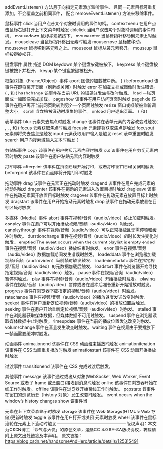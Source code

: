 addEventListener() 方法用于向指定元素添加监听事件。
且同一元素目标可重复添加，不会覆盖之前相同事件，
配合 removeEventListener() 方法来移除事件。

鼠标事件
click 当用户点击某个对象时调用的事件句柄。
contextmenu 在用户点击鼠标右键打开上下文菜单时触发
dblclick 当用户双击某个对象时调用的事件句柄。
mousedown 鼠标按钮被按下。
mouseenter 当鼠标指针移动到元素上时触发。
mouseleave 当鼠标指针移出元素时触发
mousemove 鼠标被移动。
mouseover 鼠标移到某元素之上。
mouseout 鼠标从某元素移开。
mouseup 鼠标按键被松开。

键盘事件
属性 描述 DOM
keydown 某个键盘按键被按下。
keypress 某个键盘按键被按下并松开。
keyup 某个键盘按键被松开。

框架/对象（Frame/Object）事件
abort 图像的加载被中断。 ( )
beforeunload 该事件在即将离开页面（刷新或关闭）时触发
error 在加载文档或图像时发生错误。 ( , 和 )
hashchange 该事件在当前 URL 的锚部分发生修改时触发。
load 一张页面或一幅图像完成加载。
pageshow 该事件在用户访问页面时触发
pagehide 该事件在用户离开当前网页跳转到另外一个页面时触发
resize 窗口或框架被重新调整大小。
scroll 当文档被滚动时发生的事件。
unload 用户退出页面。 ( 和 )

表单事件
blur 元素失去焦点时触发
change 该事件在表单元素的内容改变时触发( , , , 和 )
focus 元素获取焦点时触发
focusin 元素即将获取焦点是触发
focusout 元素即将失去焦点是触发
input 元素获取用户输入是触发
reset 表单重置时触发
search 用户向搜索域输入文本时触发 (

剪贴板事件
copy 该事件在用户拷贝元素内容时触发
cut 该事件在用户剪切元素内容时触发
paste 该事件在用户粘贴元素内容时触发

打印事件
afterprint 该事件在页面已经开始打印，或者打印窗口已经关闭时触发
beforeprint 该事件在页面即将开始打印时触发

拖动事件
drag 该事件在元素正在拖动时触发
dragend 该事件在用户完成元素的拖动时触发
dragenter 该事件在拖动的元素进入放置目标时触发
dragleave 该事件在拖动元素离开放置目标时触发
dragover 该事件在拖动元素在放置目标上时触发
dragstart 该事件在用户开始拖动元素时触发
drop 该事件在拖动元素放置在目标区域时触发

多媒体（Media）事件
abort 事件在视频/音频（audio/video）终止加载时触发。
canplay 事件在用户可以开始播放视频/音频（audio/video）时触发。
canplaythrough 事件在视频/音频（audio/video）可以正常播放且无需停顿和缓冲时触发。
durationchange 事件在视频/音频（audio/video）的时长发生变化时触发。
emptied The event occurs when the current playlist is empty
ended 事件在视频/音频（audio/video）播放结束时触发。
error 事件在视频/音频（audio/video）数据加载期间发生错误时触发。
loadeddata 事件在浏览器加载视频/音频（audio/video）当前帧时触发触发。
loadedmetadata 事件在指定视频/音频（audio/video）的元数据加载后触发。
loadstart 事件在浏览器开始寻找指定视频/音频（audio/video）触发。
pause 事件在视频/音频（audio/video）暂停时触发。
play 事件在视频/音频（audio/video）开始播放时触发。
playing 事件在视频/音频（audio/video）暂停或者在缓冲后准备重新开始播放时触发。
progress 事件在浏览器下载指定的视频/音频（audio/video）时触发。
ratechange 事件在视频/音频（audio/video）的播放速度发送改变时触发。
seeked 事件在用户重新定位视频/音频（audio/video）的播放位置后触发。
seeking 事件在用户开始重新定位视频/音频（audio/video）时触发。
stalled 事件在浏览器获取媒体数据，但媒体数据不可用时触发。
suspend 事件在浏览器读取媒体数据中止时触发。
timeupdate 事件在当前的播放位置发送改变时触发。
volumechange 事件在音量发生改变时触发。
waiting 事件在视频由于要播放下一帧而需要缓冲时触发。

动画事件
animationend 该事件在 CSS 动画结束播放时触发
animationiteration 该事件在 CSS 动画重复播放时触发
animationstart 该事件在 CSS 动画开始播放时触发

过渡事件
transitionend 该事件在 CSS 完成过渡后触发。

其他事件
message 该事件通过或者从对象(WebSocket, Web Worker, Event Source 或者子 frame 或父窗口)接收到消息时触发
online 该事件在浏览器开始在线工作时触发。
offline 该事件在浏览器开始离线工作时触发。
popstate 该事件在窗口的浏览历史（history 对象）发生改变时触发。 event occurs when the window’s history changes
show 该事件当

元素在上下文菜单显示时触发
storage 该事件在 Web Storage(HTML 5 Web 存储)更新时触发
toggle 该事件在用户打开或关闭 元素时触发
wheel 该事件在鼠标滚轮在元素上下滚动时触发
————————————————
版权声明：本文为CSDN博主「帅气与大侠」的原创文章，遵循CC 4.0 BY-SA版权协议，转载请附上原文出处链接及本声明。
原文链接：<https://blog.csdn.net/handsomeAndHero/article/details/125315491>
